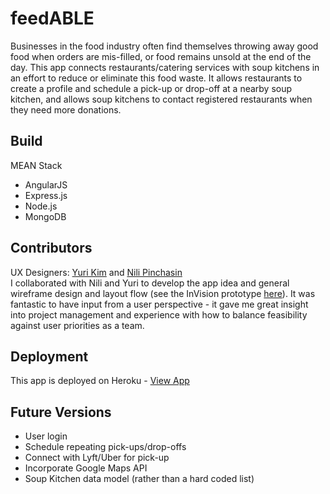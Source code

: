 # feedABLE
Businesses in the food industry often find themselves throwing away good food when orders are mis-filled, or food remains unsold at the end of the day. This app connects restaurants/catering services with soup kitchens in an effort to reduce or eliminate this food waste. It allows restaurants to create a profile and schedule a pick-up or drop-off at a nearby soup kitchen, and allows soup kitchens to contact registered restaurants when they need more donations.

## Build
MEAN Stack
- AngularJS
- Express.js
- Node.js
- MongoDB

## Contributors
UX Designers: [Yuri Kim](https://www.linkedin.com/in/yurik1m) and [Nili Pinchasin](https://www.linkedin.com/in/neeleebp?authType=NAME_SEARCH&authToken=1-8W&locale=en_US&trk=tyah&trkInfo=clickedVertical%3Amynetwork%2CclickedEntityId%3A121971366%2CauthType%3ANAME_SEARCH%2Cidx%3A1-1-1%2CtarId%3A1484683246761%2Ctas%3Anili)  
I collaborated with Nili and Yuri to develop the app idea and general wireframe design and layout flow (see the InVision prototype [here](https://projects.invisionapp.com/share/C5A0Q7JNQ#/screens/214277544)). It was fantastic to have input from a user perspective - it gave me great insight into project management and experience with how to balance feasibility against user priorities as a team.

## Deployment
This app is deployed on Heroku - [View App](https://feedable.herokuapp.com)

## Future Versions
- User login
- Schedule repeating pick-ups/drop-offs
- Connect with Lyft/Uber for pick-up
- Incorporate Google Maps API
- Soup Kitchen data model (rather than a hard coded list)
